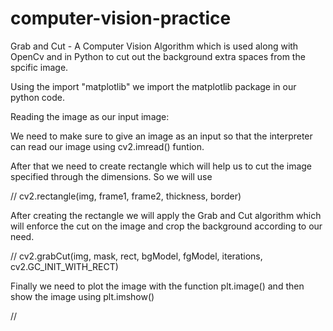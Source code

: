 # computer-vision-practice

Grab and Cut - A Computer Vision Algorithm which is used along with OpenCv and in Python to cut out the background extra spaces from the spcific image.

Using the import "matplotlib" we import the matplotlib package in our python code.

Reading the image as our input image:

We need to make sure to give an image as an input so that the interpreter can read our image using cv2.imread() funtion.

After that we need to create rectangle which will help us to cut the image specified through the dimensions. So we will use 

// cv2.rectangle(img, frame1, frame2, thickness, border) 

After creating the rectangle we will apply the Grab and Cut algorithm which will enforce the cut on the image and crop the background according to our need.

// cv2.grabCut(img, mask, rect, bgModel, fgModel, iterations, cv2.GC_INIT_WITH_RECT)


Finally we need to plot the image with the function plt.image() and then show the image using plt.imshow()

//


